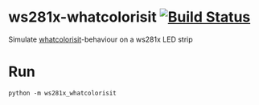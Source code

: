 ws281x-whatcolorisit [![Build Status](https://travis-ci.org/Thor77/ws281x-whatcolorisit.svg?branch=master)](https://travis-ci.org/Thor77/ws281x-whatcolorisit)
===============
Simulate [whatcolorisit](http://www.jacopocolo.com/hexclock/)-behaviour on a ws281x LED strip

# Run
`python -m ws281x_whatcolorisit`

